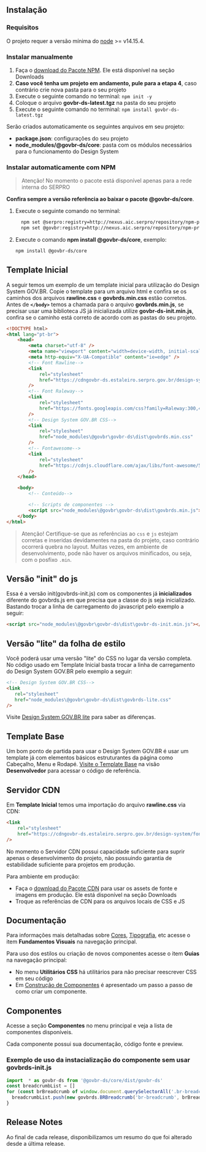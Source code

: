 [version]: # '2.4.1'

## Instalação

### Requisitos

O projeto requer a versão mínima do [node](https://nodejs.org/) >= v14.15.4.

### Instalar manualmente

1. Faça o [download do Pacote NPM](/assets/design-system/assets/npm-package/govbr-ds-latest.tgz). Ele está disponível na seção Downloads
2. **Caso você tenha um projeto em andamento, pule para a etapa 4**, caso contrário crie nova pasta para o seu projeto
3. Execute o seguinte comando no terminal: `npm init -y`
4. Coloque o arquivo **govbr-ds-latest.tgz** na pasta do seu projeto
5. Execute o seguinte comando no terminal: `npm install govbr-ds-latest.tgz`

Serão criados automaticamente os seguintes arquivos em seu projeto:

-   **package.json**: configurações do seu projeto
-   **node_modules/@govbr-ds/core**: pasta com os módulos necessários para o funcionamento do Design System

### Instalar automaticamente com NPM

> Atenção! No momento o pacote está disponível apenas para a rede interna do SERPRO

**Confira sempre a versão referência ao baixar o pacote @govbr-ds/core**.

1. Execute o seguinte comando no terminal:

    ```bash
      npm set @serpro:registry=http://nexus.aic.serpro/repository/npm-private/
      npm set @govbr:registry=http://nexus.aic.serpro/repository/npm-private/
    ```

1. Execute o comando **npm install @govbr-ds/core**, exemplo:

    ```bash
    npm install @govbr-ds/core
    ```

## Template Inicial

A seguir temos um exemplo de um template inicial para utilização do Design System GOV.BR. Copie o template para um arquivo html e confira se os caminhos dos arquivos **rawline.css** e **govbrds.min.css** estão corretos. Antes de **`</body>`** temos a chamada para o arquivo **govbrds.min.js**, se precisar usar uma biblioteca JS já inicializada utilize **govbr-ds-init.min.js**, confira se o caminho está correto de acordo com as pastas do seu projeto.

```html
<!DOCTYPE html>
<html lang="pt-br">
    <head>
        <meta charset="utf-8" />
        <meta name="viewport" content="width=device-width, initial-scale=1" />
        <meta http-equiv="X-UA-Compatible" content="ie=edge" />
        <!-- Font Rawline-->
        <link
            rel="stylesheet"
            href="https://cdngovbr-ds.estaleiro.serpro.gov.br/design-system/fonts/rawline/css/rawline.css"
        />
        <!-- Font Raleway-->
        <link
            rel="stylesheet"
            href="https://fonts.googleapis.com/css?family=Raleway:300,400,500,600,700,800,900&amp;display=swap"
        />
        <!-- Design System GOV.BR CSS-->
        <link
            rel="stylesheet"
            href="node_modules\@govbr\govbr-ds\dist\govbrds.min.css"
        />
        <!-- Fontawesome-->
        <link
            rel="stylesheet"
            href="https://cdnjs.cloudflare.com/ajax/libs/font-awesome/5.11.2/css/all.min.css"
        />
    </head>

    <body>
        <!-- Conteúdo-->

        <!-- Scripts de componentes -->
        <script src="node_modules\@govbr\govbr-ds\dist\govbrds.min.js"></script>
    </body>
</html>
```

> Atenção! Certifique-se que as referências ao `css` e `js` estejam corretas e inseridas devidamentes na pasta do projeto, caso contrário ocorrerá quebra no layout. Muitas vezes, em ambiente de desenvolvimento, pode não haver os arquivos minificados, ou seja, com o posfixo `.min`.

## Versão "init" do js

Essa é a versão init(govbrds-init.js) com os componentes já **inicializados** diferente do govbrds.js em que precisa que a classe do js seja inicializado. Bastando trocar a linha de carregamento do javascript pelo exemplo a seguir:

```html
<script src="node_modules\@govbr\govbr-ds\dist\govbr-ds-init.min.js"></script>
```

## Versão "lite" da folha de estilo

Você poderá usar uma versão "lite" do CSS no lugar da versão completa. No código usado em Template Inicial basta trocar a linha de carregamento do Design System GOV.BR pelo exemplo a seguir:

```html
<!-- Design System GOV.BR CSS-->
<link
   rel="stylesheet"
   href="node_modules\@govbr\govbr-ds\dist\govbrds-lite.css"
/>
```

Visite [Design System GOV.BR lite](introducao/govbr-ds-lite) para saber as diferenças.

## Template Base

Um bom ponto de partida para usar o Design System GOV.BR é usar um template já com elementos básicos estruturantes da página como Cabeçalho, Menu e Rodapé. [Visite o Template Base](templates/base) na visão **Desenvolvedor** para acessar o código de referência.

## Servidor CDN

Em **Template Inicial** temos uma importação do arquivo **rawline.css** via CDN:

```html
<link
    rel="stylesheet"
    href="https://cdngovbr-ds.estaleiro.serpro.gov.br/design-system/fonts/rawline/css/rawline.css"
/>
```

No momento o Servidor CDN possui capacidade suficiente para suprir apenas o desenvolvimento do projeto, não possuindo garantia de estabilidade suficiente para projetos em produção.

Para ambiente em produção:

-   Faça o [download do Pacote CDN](https://serprodrive.serpro.gov.br/s/dLZJm9soLLiPzzg) para usar os assets de fonte e imagens em produção. Ele está disponível na seção Downloads
-   Troque as referências de CDN para os arquivos locais de CSS e JS

## Documentação

Para informações mais detalhadas sobre [Cores](/fundamentos-visuais/cores), [Tipografia](/fundamentos-visuais/tipografia), etc acesse o item **Fundamentos Visuais** na navegação principal.

Para uso dos estilos ou criação de novos componentes acesse o item **Guias** na navegação principal:

-   No menu **Utilitários CSS** há utilitários para não precisar reescrever CSS em seu código
-   Em [Construção de Componentes](/guias/construcao-de-componentes) é apresentado um passo a passo de como criar um componente.

## Componentes

Acesse a seção **Componentes** no menu principal e veja a lista de componentes disponíveis.

Cada componente possui sua documentação, código fonte e preview.

### Exemplo de uso da instacialização do componente sem usar **govbrds-init.js**

```javascript
import  * as govbr-ds from '@govbr-ds/core/dist/govbr-ds'
const breadcrumbList = []
for (const brBreadcrumb of window.document.querySelectorAll('.br-breadcrumb')) {
  breadcrumbList.push(new govbrds.BRBreadcrumb('br-breadcrumb', brBreadcrumb))
}
```

## Release Notes

Ao final de cada release, disponibilizamos um resumo do que foi alterado desde a última release.
